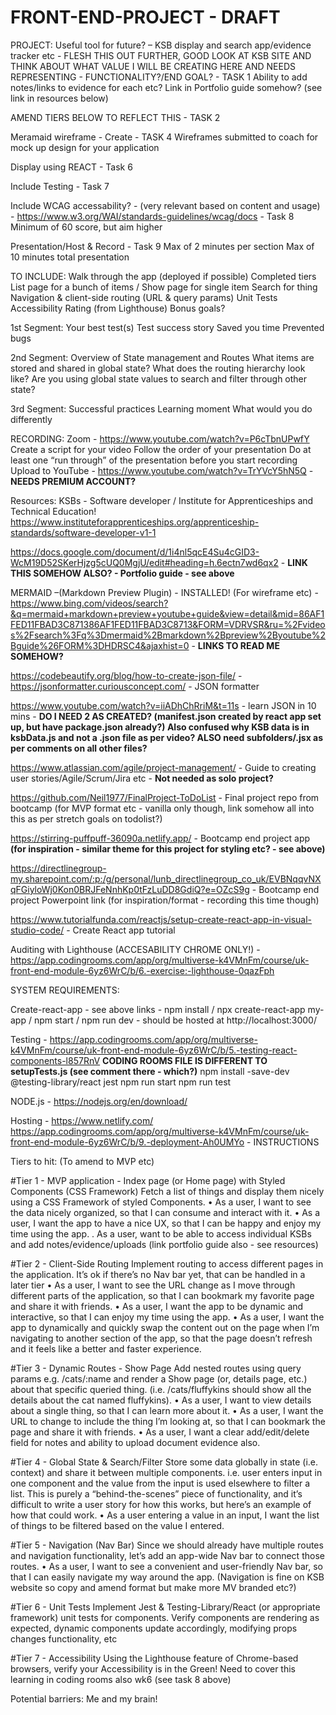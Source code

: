 # FRONT-END-PROJECT - DRAFT

PROJECT:
Useful tool for future? – KSB display and search app/evidence tracker etc - FLESH THIS OUT FURTHER, GOOD LOOK AT KSB SITE AND THINK ABOUT WHAT VALUE I WILL BE CREATING HERE AND NEEDS REPRESENTING - FUNCTIONALITY?/END GOAL? - TASK 1
Ability to add notes/links to evidence for each etc?
Link in Portfolio guide somehow? (see link in resources below)

AMEND TIERS BELOW TO REFLECT THIS - TASK 2

Meramaid wireframe - Create - TASK 4
Wireframes submitted to coach for mock up design for your application

Display using REACT - Task 6

Include Testing - Task 7

Include WCAG accessability? - (very relevant based on content and usage) - https://www.w3.org/WAI/standards-guidelines/wcag/docs - Task 8
Minimum of 60 score, but aim higher

Presentation/Host & Record - Task 9
Max of 2 minutes per section
Max of 10 minutes total presentation

TO INCLUDE:
Walk through the app (deployed if possible)
Completed tiers
List page for a bunch of items / Show page for single item
Search for thing
Navigation & client-side routing (URL & query params)
Unit Tests
Accessibility Rating (from Lighthouse)
Bonus goals?

1st Segment:
Your best test(s)
Test success story
Saved you time
Prevented bugs

2nd Segment:
Overview of State management and Routes
What items are stored and shared in global state?
What does the routing hierarchy look like?
Are you using global state values to search and filter through other state?

3rd Segment:
Successful practices
Learning moment
What would you do differently

RECORDING:
Zoom - https://www.youtube.com/watch?v=P6cTbnUPwfY
Create a script for your video
Follow the order of your presentation
Do at least one “run through” of the presentation before you start recording
Upload to YouTube - https://www.youtube.com/watch?v=TrYVcY5hN5Q - **NEEDS PREMIUM ACCOUNT?**

Resources:
KSBs - Software developer / Institute for Apprenticeships and Technical Education! https://www.instituteforapprenticeships.org/apprenticeship-standards/software-developer-v1-1

https://docs.google.com/document/d/1i4nl5qcE4Su4cGID3-WcM19D52SKerHjzg5cUQ0MgjU/edit#heading=h.6ectn7wd6qx2 - **LINK THIS SOMEHOW ALSO? - Portfolio guide - see above**

MERMAID –(Markdown Preview Plugin) - INSTALLED! (For wireframe etc) - https://www.bing.com/videos/search?&q=mermaid+markdown+preview+youtube+guide&view=detail&mid=86AF1FED11FBAD3C871386AF1FED11FBAD3C8713&FORM=VDRVSR&ru=%2Fvideos%2Fsearch%3Fq%3Dmermaid%2Bmarkdown%2Bpreview%2Byoutube%2Bguide%26FORM%3DHDRSC4&ajaxhist=0 - **LINKS TO READ ME SOMEHOW?**

https://codebeautify.org/blog/how-to-create-json-file/ -
https://jsonformatter.curiousconcept.com/ - JSON formatter

https://www.youtube.com/watch?v=iiADhChRriM&t=11s - learn JSON in 10 mins - **DO I NEED 2 AS CREATED? (manifest.json created by react app set up, but have package.json already?) Also confused why KSB data is in ksbData.js and not a .json file as per video? ALSO need subfolders/.jsx as per comments on all other files?**

https://www.atlassian.com/agile/project-management/ - Guide to creating user stories/Agile/Scrum/Jira etc - **Not needed as solo project?**

https://github.com/Neil1977/FinalProject-ToDoList - Final project repo from bootcamp (for MVP format etc - vanilla only though, link somehow all into this as per stretch goals on todolist?)

https://stirring-puffpuff-36090a.netlify.app/ - Bootcamp end project app **(for inspiration - similar theme for this project for styling etc? - see above)**

https://directlinegroup-my.sharepoint.com/:p:/g/personal/lunb_directlinegroup_co_uk/EVBNqqvNXqFGiyloWj0Kon0BRJFeNnhKp0tFzLuDD8GdiQ?e=OZcS9g - Bootcamp end project Powerpoint link (for inspiration/format - recording this time though)

https://www.tutorialfunda.com/reactjs/setup-create-react-app-in-visual-studio-code/ - Create React app tutorial

Auditing with Lighthouse (ACCESABILITY CHROME ONLY!) - https://app.codingrooms.com/app/org/multiverse-k4VMnFm/course/uk-front-end-module-6yz6WrC/b/6.-exercise:-lighthouse-0qazFph

SYSTEM REQUIREMENTS:

Create-react-app - see above links - npm install / npx create-react-app my-app / npm start / npm run dev - should be hosted at http://localhost:3000/

Testing - https://app.codingrooms.com/app/org/multiverse-k4VMnFm/course/uk-front-end-module-6yz6WrC/b/5.-testing-react-components-l857RnV **CODING ROOMS FILE IS DIFFERENT TO setupTests.js (see comment there - which?)**
npm install -save-dev @testing-library/react jest
npm run start
npm run test

NODE.js - https://nodejs.org/en/download/

Hosting - https://www.netlify.com/
https://app.codingrooms.com/app/org/multiverse-k4VMnFm/course/uk-front-end-module-6yz6WrC/b/9.-deployment-Ah0UMYo - INSTRUCTIONS

Tiers to hit: (To amend to MVP etc)

#Tier 1 - MVP application - Index page (or Home page) with Styled Components (CSS Framework)
Fetch a list of things and display them nicely using a CSS Framework of styled Components.
• As a user, I want to see the data nicely organized, so that I can consume and interact with it.
• As a user, I want the app to have a nice UX, so that I can be happy and enjoy my time using the app.
. As a user, want to be able to access individual KSBs and add notes/evidence/uploads (link portfolio guide also - see resources)

#Tier 2 - Client-Side Routing
Implement routing to access different pages in the application. It’s ok if there’s no Nav bar yet, that can be handled in a later tier
• As a user, I want to see the URL change as I move through different parts of the application, so that I can bookmark my favorite page and share it with friends.
• As a user, I want the app to be dynamic and interactive, so that I can enjoy my time using the app.
• As a user, I want the app to dynamically and quickly swap the content out on the page when I’m navigating to another section of the app, so that the page doesn’t refresh and it feels like a better and faster experience.

#Tier 3 - Dynamic Routes - Show Page
Add nested routes using query params e.g. /cats/:name and render a Show page (or, details page, etc.) about that specific queried thing. (i.e. /cats/fluffykins should show all the details about the cat named fluffykins).
• As a user, I want to view details about a single thing, so that I can learn more about it.
• As a user, I want the URL to change to include the thing I’m looking at, so that I can bookmark the page and share it with friends.
• As a user, I want a clear add/edit/delete field for notes and ability to upload document evidence also.

#Tier 4 - Global State & Search/Filter
Store some data globally in state (i.e. context) and share it between multiple components. i.e. user enters input in one component and the value from the input is used elsewhere to filter a list. This is purely a “behind-the-scenes” piece of functionality, and it’s difficult to write a user story for how this works, but here’s an example of how that could work.
• As a user entering a value in an input, I want the list of things to be filtered based on the value I entered.

#Tier 5 - Navigation (Nav Bar)
Since we should already have multiple routes and navigation functionality, let’s add an app-wide Nav bar to connect those routes.
• As a user, I want to see a convenient and user-friendly Nav bar, so that I can easily navigate my way around the app. (Navigation is fine on KSB website so copy and amend format but make more MV branded etc?)

#Tier 6 - Unit Tests
Implement Jest & Testing-Library/React (or appropriate framework) unit tests for components.
Verify components are rendering as expected, dynamic components update accordingly, modifying props changes functionality, etc

#Tier 7 - Accessibility
Using the Lighthouse feature of Chrome-based browsers, verify your Accessibility is in the Green!
Need to cover this learning in coding rooms also wk6 (see task 8 above)

Potential barriers: Me and my brain!
